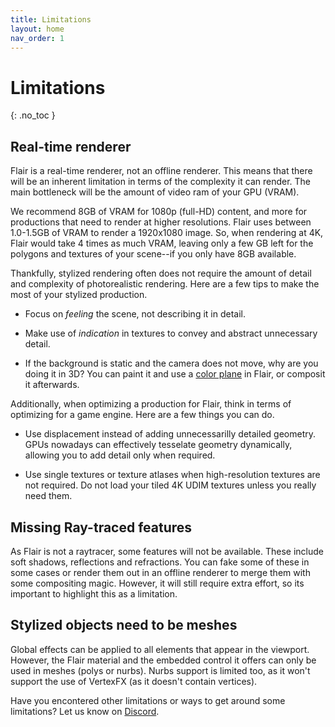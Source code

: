 ```yaml
---
title: Limitations
layout: home
nav_order: 1
---
```


# Limitations
{: .no_toc }

## Real-time renderer
Flair is a real-time renderer, not an offline renderer. This means that there will be an inherent limitation in terms of the complexity it can render. The main bottleneck will be the amount of video ram of your GPU (VRAM).

We recommend 8GB of VRAM for 1080p (full-HD) content, and more for productions that need to render at higher resolutions. Flair uses between 1.0-1.5GB of VRAM to render a 1920x1080 image. So, when rendering at 4K, Flair would take 4 times as much VRAM, leaving only a few GB left for the polygons and textures of your scene--if you only have 8GB available.

Thankfully, stylized rendering often does not require the amount of detail and complexity of photorealistic rendering. Here are a few tips to make the most of your stylized production.

* Focus on _feeling_ the scene, not describing it in detail.

* Make use of _indication_ in textures to convey and abstract unnecessary detail.

* If the background is static and the camera does not move, why are you doing it in 3D? You can paint it and use a [color plane](/flair/materials/flair-shader/#color-plane) in Flair, or composit it afterwards.

Additionally, when optimizing a production for Flair, think in terms of optimizing for a game engine. Here are a few things you can do.

* Use displacement instead of adding unnecessarilly detailed geometry. GPUs nowadays can effectively tesselate geometry dynamically, allowing you to add detail only when required.

* Use single textures or texture atlases when high-resolution textures are not required. Do not load your tiled 4K UDIM textures unless you really need them.

## Missing Ray-traced features

As Flair is not a raytracer, some features will not be available. These include soft shadows, reflections and refractions. You can fake some of these in some cases or render them out in an offline renderer to merge them with some compositing magic. However, it will still require extra effort, so its important to highlight this as a limitation.

## Stylized objects need to be meshes

Global effects can be applied to all elements that appear in the viewport. However, the Flair material and the embedded control it offers can only be used in meshes (polys or nurbs). Nurbs support is limited too, as it won't support the use of VertexFX (as it doesn't contain vertices).

Have you encontered other limitations or ways to get around some limitations? Let us know on [Discord](https://discord.gg/kdTQCRM).